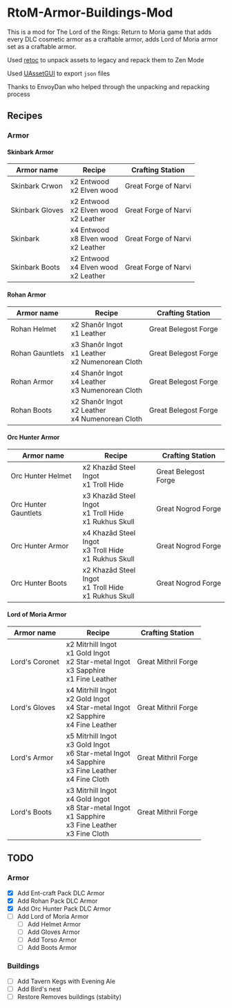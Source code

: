 # RtoM-Armor-Buildings-Mod

This is a mod for The Lord of the Rings: Return to Moria game that adds every DLC cosmetic armor as a craftable armor, adds Lord of Moria armor set as a craftable armor.

Used [retoc](https://github.com/trumank/retoc) to unpack assets to legacy and repack them to Zen Mode

Used [UAssetGUI](https://github.com/atenfyr/UAssetGUI) to export `json` files

Thanks to EnvoyDan who helped through the unpacking and repacking process

## Recipes
### Armor
#### Skinbark Armor
| Armor name | Recipe | Crafting Station|
| --- | --- | --- |
| Skinbark Crwon | x2 Entwood<br/>x2 Elven wood | Great Forge of Narvi |
| Skinbark Gloves | x2 Entwood<br/>x2 Elven wood<br/>x2 Leather | Great Forge of Narvi |
| Skinbark | x4 Entwood<br/>x8 Elven wood<br/>x2 Leather | Great Forge of Narvi |
| Skinbark Boots | x2 Entwood<br/>x4 Elven wood<br/>x2 Leather | Great Forge of Narvi |
#### Rohan Armor
| Armor name | Recipe | Crafting Station|
| --- | --- | --- |
| Rohan Helmet | x2 Shanôr Ingot<br/>x1 Leather | Great Belegost Forge |
| Rohan Gauntlets | x3 Shanôr Ingot<br/>x1 Leather<br/>x2 Numenorean Cloth | Great Belegost Forge |
| Rohan Armor | x4 Shanôr Ingot<br/>x4 Leather<br/>x3 Numenorean Cloth | Great Belegost Forge |
| Rohan Boots | x2 Shanôr Ingot<br/>x2 Leather<br/>x4 Numenorean Cloth | Great Belegost Forge |
#### Orc Hunter Armor
| Armor name | Recipe | Crafting Station|
| --- | --- | --- |
| Orc Hunter Helmet | x2 Khazâd Steel Ingot<br/>x1 Troll Hide | Great Belegost Forge |
| Orc Hunter Gauntlets | x3 Khazâd Steel Ingot<br/>x1 Troll Hide<br/>x1 Rukhus Skull | Great Nogrod Forge |
| Orc Hunter Armor | x4 Khazâd Steel Ingot<br/>x3 Troll Hide<br/>x1 Rukhus Skull | Great Nogrod Forge |
| Orc Hunter Boots | x2 Khazâd Steel Ingot<br/>x1 Troll Hide<br/>x1 Rukhus Skull | Great Nogrod Forge |
#### Lord of Moria Armor
| Armor name | Recipe | Crafting Station|
| --- | --- | --- |
| Lord's Coronet | x2 Mitrhill Ingot<br/>x1 Gold Ingot<br/>x2 Star-metal Ingot<br/>x3 Sapphire<br/>x1 Fine Leather | Great Mithril Forge |
| Lord's Gloves | x4 Mitrhill Ingot<br/>x2 Gold Ingot<br/>x4 Star-metal Ingot<br/>x2 Sapphire<br/>x4 Fine Leather | Great Mithril Forge |
| Lord's Armor | x5 Mitrhill Ingot<br/>x3 Gold Ingot<br/>x6 Star-metal Ingot<br/>x4 Sapphire<br/>x3 Fine Leather<br/>x4 Fine Cloth | Great Mithril Forge |
| Lord's Boots | x3 Mitrhill Ingot<br/>x4 Gold Ingot<br/>x8 Star-metal Ingot<br/>x1 Sapphire<br/>x3 Fine Leather<br/>x3 Fine Cloth | Great Mithril Forge |

## TODO
### Armor
- [x] Add Ent-craft Pack DLC Armor
- [x] Add Rohan Pack DLC Armor
- [x] Add Orc Hunter Pack DLC Armor
- [ ] Add Lord of Moria Armor
    - [ ] Add Helmet Armor
    - [ ] Add Gloves Armor
    - [ ] Add Torso Armor
    - [ ] Add Boots Armor

### Buildings
- [ ] Add Tavern Kegs with Evening Ale
- [ ] Add Bird's nest
- [ ] Restore Removes buildings (stabiity)
